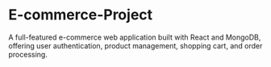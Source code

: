 # E-commerce-Project
A full-featured e-commerce web application built with React and MongoDB, offering user authentication, product management, shopping cart, and order processing.
